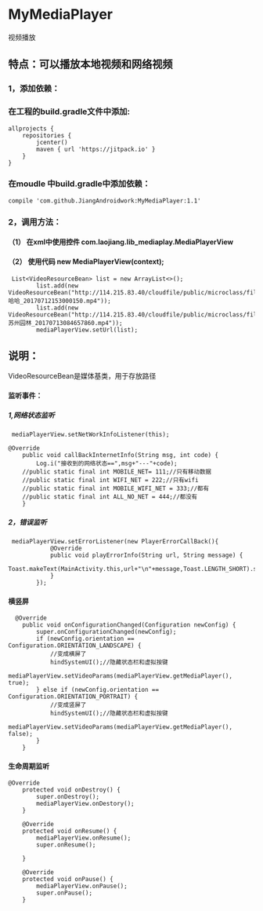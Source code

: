 # MyMediaPlayer
视频播放
## 特点：可以播放本地视频和网络视频
### 1，添加依赖：
### 在工程的build.gradle文件中添加:
```
allprojects {
    repositories {
        jcenter()
        maven { url 'https://jitpack.io' }
    }
}
```
### 在moudle 中build.gradle中添加依赖：
```
compile 'com.github.JiangAndroidwork:MyMediaPlayer:1.1'
```
### 2，调用方法：
#### （1） 在xml中使用控件 com.laojiang.lib_mediaplay.MediaPlayerView
#### （2） 使用代码 new MediaPlayerView(context);

```
 List<VideoResourceBean> list = new ArrayList<>();
        list.add(new VideoResourceBean("http://114.215.83.40/cloudfile/public/microclass/files201707121530004016/哈哈_20170712153000150.mp4"));
        list.add(new VideoResourceBean("http://114.215.83.40/cloudfile/public/microclass/files201707130846575996/苏州园林_20170713084657860.mp4"));
        mediaPlayerView.setUrl(list);
```
## 说明：
VideoResourceBean是媒体基类，用于存放路径
#### 监听事件：
##### 1,网络状态监听
```
 mediaPlayerView.setNetWorkInfoListener(this);

@Override
    public void callBackInternetInfo(String msg, int code) {
        Log.i("接收到的网络状态==",msg+"---"+code);
    //public static final int MOBILE_NET= 111;//只有移动数据
    //public static final int WIFI_NET = 222;//只有wifi
    //public static final int MOBILE_WIFI_NET = 333;//都有
    //public static final int ALL_NO_NET = 444;//都没有
    }
```
##### 2，错误监听
```
 mediaPlayerView.setErrorListener(new PlayerErrorCallBack(){
            @Override
            public void playErrorInfo(String url, String message) {
                Toast.makeText(MainActivity.this,url+"\n"+message,Toast.LENGTH_SHORT).show();
            }
        });
 ```
#### 横竖屏
```
  @Override
    public void onConfigurationChanged(Configuration newConfig) {
        super.onConfigurationChanged(newConfig);
        if (newConfig.orientation == Configuration.ORIENTATION_LANDSCAPE) {
            //变成横屏了
            hindSystemUI();//隐藏状态栏和虚拟按键
            mediaPlayerView.setVideoParams(mediaPlayerView.getMediaPlayer(), true);
        } else if (newConfig.orientation == Configuration.ORIENTATION_PORTRAIT) {
            //变成竖屏了
            hindSystemUI();//隐藏状态栏和虚拟按键
            mediaPlayerView.setVideoParams(mediaPlayerView.getMediaPlayer(), false);
        }
    }
```
#### 生命周期监听
```
@Override
    protected void onDestroy() {
        super.onDestroy();
        mediaPlayerView.onDestory();
    }

    @Override
    protected void onResume() {
        mediaPlayerView.onResume();
        super.onResume();

    }

    @Override
    protected void onPause() {
        mediaPlayerView.onPause();
        super.onPause();
    }
```

